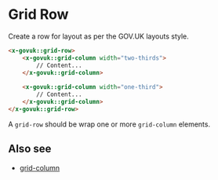 # Grid Row

Create a row for layout as per the GOV.UK layouts style.

```html
<x-govuk::grid-row>
    <x-govuk::grid-column width="two-thirds">
        // Content...
    </x-govuk::grid-column>
    
    <x-govuk::grid-column width="one-third">
        // Content...
    </x-govuk::grid-column>
</x-govuk::grid-row>
```

A `grid-row` should be wrap one or more `grid-column` elements.

## Also see

* [grid-column](grid-column.md)
